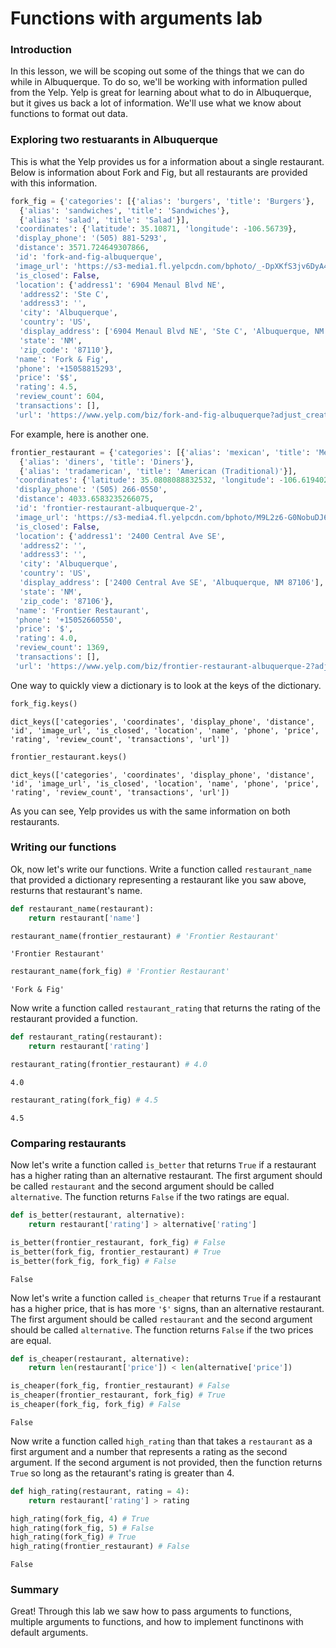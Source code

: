 
# Functions with arguments lab

### Introduction

In this lesson, we will be scoping out some of the things that we can do while in Albuquerque.  To do so, we'll be working with information pulled from the Yelp.  Yelp is great for learning about what to do in Albuquerque, but it gives us back a lot of information.  We'll use what we know about functions to format out data. 

### Exploring two restuarants in Albuquerque

This is what the Yelp provides us for a information about a single restaurant.  Below is information about Fork and Fig, but all restaurants are provided with this information.


```python
fork_fig = {'categories': [{'alias': 'burgers', 'title': 'Burgers'},
  {'alias': 'sandwiches', 'title': 'Sandwiches'},
  {'alias': 'salad', 'title': 'Salad'}],
 'coordinates': {'latitude': 35.10871, 'longitude': -106.56739},
 'display_phone': '(505) 881-5293',
 'distance': 3571.724649307866,
 'id': 'fork-and-fig-albuquerque',
 'image_url': 'https://s3-media1.fl.yelpcdn.com/bphoto/_-DpXKfS3jv6DyA47g6Fxg/o.jpg',
 'is_closed': False,
 'location': {'address1': '6904 Menaul Blvd NE',
  'address2': 'Ste C',
  'address3': '',
  'city': 'Albuquerque',
  'country': 'US',
  'display_address': ['6904 Menaul Blvd NE', 'Ste C', 'Albuquerque, NM 87110'],
  'state': 'NM',
  'zip_code': '87110'},
 'name': 'Fork & Fig',
 'phone': '+15058815293',
 'price': '$$',
 'rating': 4.5,
 'review_count': 604,
 'transactions': [],
 'url': 'https://www.yelp.com/biz/fork-and-fig-albuquerque?adjust_creative=SYc8R4Gowqru5h4SBKZXsQ&utm_campaign=yelp_api_v3&utm_medium=api_v3_business_search&utm_source=SYc8R4Gowqru5h4SBKZXsQ'}
```

For example, here is another one.


```python
frontier_restaurant = {'categories': [{'alias': 'mexican', 'title': 'Mexican'},
  {'alias': 'diners', 'title': 'Diners'},
  {'alias': 'tradamerican', 'title': 'American (Traditional)'}],
 'coordinates': {'latitude': 35.0808088832532, 'longitude': -106.619402244687},
 'display_phone': '(505) 266-0550',
 'distance': 4033.6583235266075,
 'id': 'frontier-restaurant-albuquerque-2',
 'image_url': 'https://s3-media4.fl.yelpcdn.com/bphoto/M9L2z6-G0NobuDJ6YTh6VA/o.jpg',
 'is_closed': False,
 'location': {'address1': '2400 Central Ave SE',
  'address2': '',
  'address3': '',
  'city': 'Albuquerque',
  'country': 'US',
  'display_address': ['2400 Central Ave SE', 'Albuquerque, NM 87106'],
  'state': 'NM',
  'zip_code': '87106'},
 'name': 'Frontier Restaurant',
 'phone': '+15052660550',
 'price': '$',
 'rating': 4.0,
 'review_count': 1369,
 'transactions': [],
 'url': 'https://www.yelp.com/biz/frontier-restaurant-albuquerque-2?adjust_creative=SYc8R4Gowqru5h4SBKZXsQ&utm_campaign=yelp_api_v3&utm_medium=api_v3_business_search&utm_source=SYc8R4Gowqru5h4SBKZXsQ'}
```

One way to quickly view a dictionary is to look at the keys of the dictionary.


```python
fork_fig.keys()
```




    dict_keys(['categories', 'coordinates', 'display_phone', 'distance', 'id', 'image_url', 'is_closed', 'location', 'name', 'phone', 'price', 'rating', 'review_count', 'transactions', 'url'])




```python
frontier_restaurant.keys()
```




    dict_keys(['categories', 'coordinates', 'display_phone', 'distance', 'id', 'image_url', 'is_closed', 'location', 'name', 'phone', 'price', 'rating', 'review_count', 'transactions', 'url'])



As you can see, Yelp provides us with the same information on both restaurants.  

### Writing our functions

Ok, now let's write our functions.  Write a function called `restaurant_name` that provided a dictionary representing a restaurant like you saw above, resturns that restaurant's name.


```python
def restaurant_name(restaurant):
    return restaurant['name']
```


```python
restaurant_name(frontier_restaurant) # 'Frontier Restaurant'
```




    'Frontier Restaurant'




```python
restaurant_name(fork_fig) # 'Frontier Restaurant'
```




    'Fork & Fig'



Now write a function called `restaurant_rating` that returns the rating of the restaurant provided a function.


```python
def restaurant_rating(restaurant):
    return restaurant['rating']
```


```python
restaurant_rating(frontier_restaurant) # 4.0
```




    4.0




```python
restaurant_rating(fork_fig) # 4.5
```




    4.5



### Comparing restaurants

Now let's write a function called `is_better` that returns `True` if a restaurant has a higher rating than an alternative restaurant.  The first argument should be called `restaurant` and the second argument should be called `alternative`.  The function returns `False` if the two ratings are equal.


```python
def is_better(restaurant, alternative):
    return restaurant['rating'] > alternative['rating']
```


```python
is_better(frontier_restaurant, fork_fig) # False
is_better(fork_fig, frontier_restaurant) # True
is_better(fork_fig, fork_fig) # False
```




    False



Now let's write a function called `is_cheaper` that returns `True` if a restaurant has a higher price, that is has more `'$'` signs, than an alternative restaurant.  The first argument should be called `restaurant` and the second argument should be called `alternative`.  The function returns `False` if the two prices are equal.


```python
def is_cheaper(restaurant, alternative):
    return len(restaurant['price']) < len(alternative['price'])
```


```python
is_cheaper(fork_fig, frontier_restaurant) # False
is_cheaper(frontier_restaurant, fork_fig) # True
is_cheaper(fork_fig, fork_fig) # False
```




    False



Now write a function called `high_rating` than that takes a `restaurant` as a first argument and a number that represents a rating as the second argument.  If the second argument is not provided, then the function returns `True` so long as the retaurant's rating is greater than 4.


```python
def high_rating(restaurant, rating = 4):
    return restaurant['rating'] > rating
```


```python
high_rating(fork_fig, 4) # True
high_rating(fork_fig, 5) # False
high_rating(fork_fig) # True
high_rating(frontier_restaurant) # False
```




    False



### Summary

Great!  Through this lab we saw how to pass arguments to functions, multiple arguments to functions, and how to implement functinons with default arguments.
